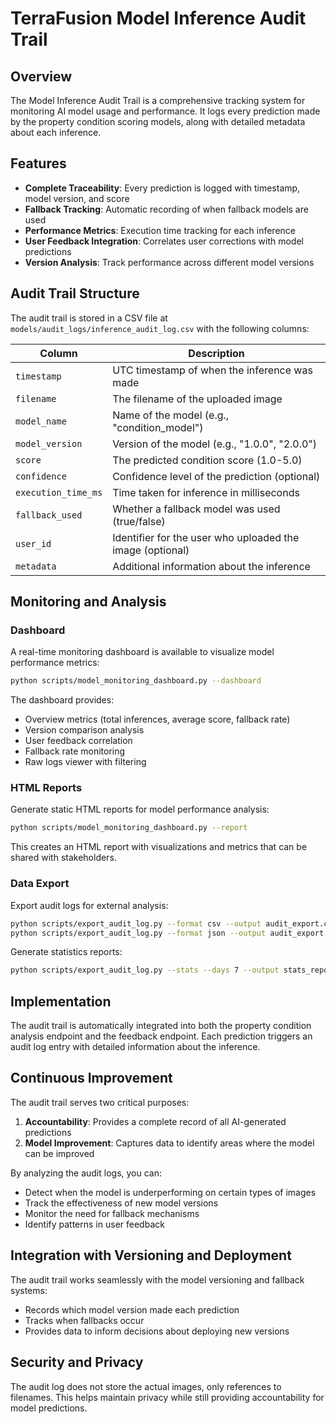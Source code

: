 # TerraFusion Model Inference Audit Trail

## Overview

The Model Inference Audit Trail is a comprehensive tracking system for monitoring AI model usage and performance. It logs every prediction made by the property condition scoring models, along with detailed metadata about each inference.

## Features

- **Complete Traceability**: Every prediction is logged with timestamp, model version, and score
- **Fallback Tracking**: Automatic recording of when fallback models are used
- **Performance Metrics**: Execution time tracking for each inference
- **User Feedback Integration**: Correlates user corrections with model predictions
- **Version Analysis**: Track performance across different model versions

## Audit Trail Structure

The audit trail is stored in a CSV file at `models/audit_logs/inference_audit_log.csv` with the following columns:

| Column | Description |
|--------|-------------|
| `timestamp` | UTC timestamp of when the inference was made |
| `filename` | The filename of the uploaded image |
| `model_name` | Name of the model (e.g., "condition_model") |
| `model_version` | Version of the model (e.g., "1.0.0", "2.0.0") |
| `score` | The predicted condition score (1.0-5.0) |
| `confidence` | Confidence level of the prediction (optional) |
| `execution_time_ms` | Time taken for inference in milliseconds |
| `fallback_used` | Whether a fallback model was used (true/false) |
| `user_id` | Identifier for the user who uploaded the image (optional) |
| `metadata` | Additional information about the inference |

## Monitoring and Analysis

### Dashboard

A real-time monitoring dashboard is available to visualize model performance metrics:

```bash
python scripts/model_monitoring_dashboard.py --dashboard
```

The dashboard provides:

- Overview metrics (total inferences, average score, fallback rate)
- Version comparison analysis
- User feedback correlation
- Fallback rate monitoring
- Raw logs viewer with filtering

### HTML Reports

Generate static HTML reports for model performance analysis:

```bash
python scripts/model_monitoring_dashboard.py --report
```

This creates an HTML report with visualizations and metrics that can be shared with stakeholders.

### Data Export

Export audit logs for external analysis:

```bash
python scripts/export_audit_log.py --format csv --output audit_export.csv
python scripts/export_audit_log.py --format json --output audit_export.json
```

Generate statistics reports:

```bash
python scripts/export_audit_log.py --stats --days 7 --output stats_report.json
```

## Implementation

The audit trail is automatically integrated into both the property condition analysis endpoint and the feedback endpoint. Each prediction triggers an audit log entry with detailed information about the inference.

## Continuous Improvement

The audit trail serves two critical purposes:

1. **Accountability**: Provides a complete record of all AI-generated predictions
2. **Model Improvement**: Captures data to identify areas where the model can be improved

By analyzing the audit logs, you can:

- Detect when the model is underperforming on certain types of images
- Track the effectiveness of new model versions
- Monitor the need for fallback mechanisms
- Identify patterns in user feedback

## Integration with Versioning and Deployment

The audit trail works seamlessly with the model versioning and fallback systems:

- Records which model version made each prediction
- Tracks when fallbacks occur
- Provides data to inform decisions about deploying new versions

## Security and Privacy

The audit log does not store the actual images, only references to filenames. This helps maintain privacy while still providing accountability for model predictions.